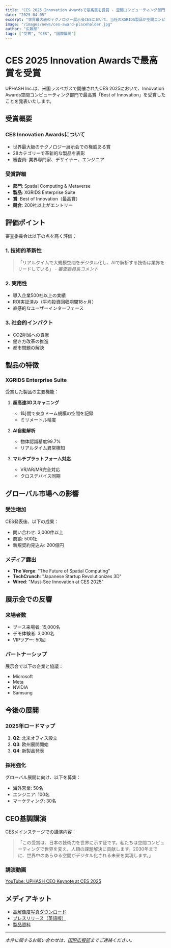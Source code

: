 ```yaml
---
title: "CES 2025 Innovation Awardsで最高賞を受賞 - 空間コンピューティング部門"
date: "2025-04-05"
excerpt: "世界最大級のテクノロジー展示会CESにおいて、当社のXGRIDS製品が空間コンピューティング部門で最高賞を受賞。日本企業として初の快挙を達成しました。"
image: "/images/news/ces-award-placeholder.jpg"
author: "広報部"
tags: ["受賞", "CES", "国際展開"]
---
```


# CES 2025 Innovation Awardsで最高賞を受賞

UPHASH Inc.は、米国ラスベガスで開催されたCES 2025において、Innovation Awards空間コンピューティング部門で最高賞「Best of Innovation」を受賞したことを発表いたします。

## 受賞概要

### CES Innovation Awardsについて
- 世界最大級のテクノロジー展示会での権威ある賞
- 28カテゴリーで革新的な製品を表彰
- 審査員: 業界専門家、デザイナー、エンジニア

### 受賞詳細
- **部門**: Spatial Computing & Metaverse
- **製品**: XGRIDS Enterprise Suite
- **賞**: Best of Innovation（最高賞）
- **競合**: 200社以上がエントリー

## 評価ポイント

審査委員会は以下の点を高く評価：

### 1. 技術的革新性
> 「リアルタイムで大規模空間をデジタル化し、AIで解析する技術は業界をリードしている」
> *- 審査委員長コメント*

### 2. 実用性
- 導入企業500社以上の実績
- ROI実証済み（平均投資回収期間18ヶ月）
- 直感的なユーザーインターフェース

### 3. 社会的インパクト
- CO2削減への貢献
- 働き方改革の推進
- 都市問題の解決

## 製品の特徴

### XGRIDS Enterprise Suite
受賞した製品の主要機能：

1. **超高速3Dスキャニング**
   - 1時間で東京ドーム規模の空間を記録
   - ミリメートル精度

2. **AI自動解析**
   - 物体認識精度99.7%
   - リアルタイム異常検知

3. **マルチプラットフォーム対応**
   - VR/AR/MR完全対応
   - クロスデバイス同期

## グローバル市場への影響

### 受注増加
CES発表後、以下の成果：
- 問い合わせ: 3,000件以上
- 商談: 500社
- 新規契約見込み: 200億円

### メディア露出
- **The Verge**: "The Future of Spatial Computing"
- **TechCrunch**: "Japanese Startup Revolutionizes 3D"
- **Wired**: "Must-See Innovation at CES 2025"

## 展示会での反響

### 来場者数
- ブース来場者: 15,000名
- デモ体験者: 3,000名
- VIPツアー: 50回

### パートナーシップ
展示会で以下の企業と協議：
- Microsoft
- Meta
- NVIDIA
- Samsung

## 今後の展開

### 2025年ロードマップ
1. **Q2**: 北米オフィス設立
2. **Q3**: 欧州展開開始
3. **Q4**: 新製品発表

### 採用強化
グローバル展開に向け、以下を募集：
- 海外営業: 50名
- エンジニア: 100名
- マーケティング: 30名

## CEO基調講演

CESメインステージでの講演内容：

> 「この受賞は、日本の技術力を世界に示す証です。私たちは空間コンピューティングで世界を変え、人類の課題解決に貢献します。2030年までに、世界中のあらゆる空間がデジタル化される未来を実現します。」

### 講演動画
[YouTube: UPHASH CEO Keynote at CES 2025](https://youtube.com/watch?v=xxxxx)

## メディアキット

- [高解像度写真ダウンロード](/media/ces2025/)
- [プレスリリース（英語版）](/media/ces2025-press-release-en.pdf)
- [製品資料](/media/xgrids-enterprise-suite.pdf)

---

*本件に関するお問い合わせは、[国際広報部](mailto:global-pr@uphash.com)までご連絡ください。*
